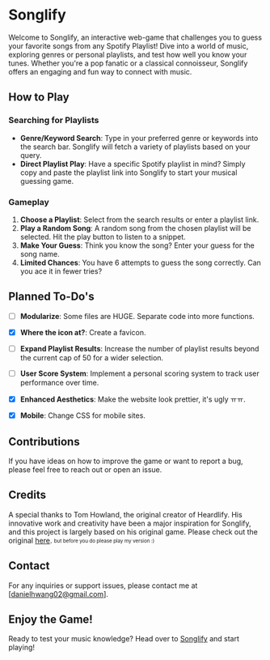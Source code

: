 # Songlify

Welcome to Songlify, an interactive web-game that challenges you to guess your favorite songs from any Spotify Playlist! Dive into a world of music, exploring genres or personal playlists, and test how well you know your tunes. Whether you're a pop fanatic or a classical connoisseur, Songlify offers an engaging and fun way to connect with music.

## How to Play

### Searching for Playlists
- **Genre/Keyword Search**: Type in your preferred genre or keywords into the search bar. Songlify will fetch a variety of playlists based on your query.
- **Direct Playlist Play**: Have a specific Spotify playlist in mind? Simply copy and paste the playlist link into Songlify to start your musical guessing game.

### Gameplay
1. **Choose a Playlist**: Select from the search results or enter a playlist link.
2. **Play a Random Song**: A random song from the chosen playlist will be selected. Hit the play button to listen to a snippet.
3. **Make Your Guess**: Think you know the song? Enter your guess for the song name.
4. **Limited Chances**: You have 6 attempts to guess the song correctly. Can you ace it in fewer tries?

## Planned To-Do's
- [ ] **Modularize**: Some files are HUGE. Separate code into more functions.
- [x] **Where the icon at?**: Create a favicon.
- [ ] **Expand Playlist Results**: Increase the number of playlist results beyond the current cap of 50 for a wider selection.
- [ ] **User Score System**: Implement a personal scoring system to track user performance over time.
- [x] **Enhanced Aesthetics**: Make the website look prettier, it's ugly ㅠㅠ.
- [x] **Mobile**: Change CSS for mobile sites.




## Contributions
If you have ideas on how to improve the game or want to report a bug, please feel free to reach out or open an issue.

## Credits
A special thanks to Tom Howland, the original creator of Heardlify. His innovative work and creativity have been a major inspiration for Songlify, and this project is largely based on his original game. Please check out the original [here](https://heardlify.app/). <sub><sup>but before you do please play my version :)</sup></sub>

## Contact
For any inquiries or support issues, please contact me at [danielhwang02@gmail.com].

## Enjoy the Game!
Ready to test your music knowledge? Head over to [Songlify](https://songlify.hwangapp.com/) and start playing!
